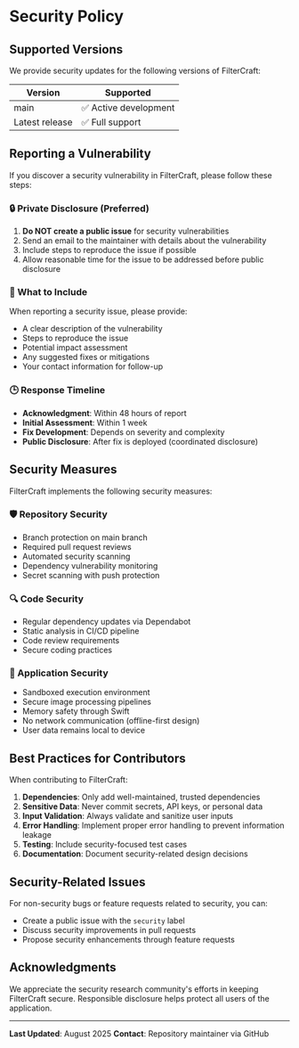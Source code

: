 # Security Policy

## Supported Versions

We provide security updates for the following versions of FilterCraft:

| Version | Supported          |
| ------- | ------------------ |
| main    | ✅ Active development |
| Latest release | ✅ Full support |

## Reporting a Vulnerability

If you discover a security vulnerability in FilterCraft, please follow these steps:

### 🔒 Private Disclosure (Preferred)

1. **Do NOT create a public issue** for security vulnerabilities
2. Send an email to the maintainer with details about the vulnerability
3. Include steps to reproduce the issue if possible
4. Allow reasonable time for the issue to be addressed before public disclosure

### 📝 What to Include

When reporting a security issue, please provide:

- A clear description of the vulnerability
- Steps to reproduce the issue
- Potential impact assessment
- Any suggested fixes or mitigations
- Your contact information for follow-up

### 🕒 Response Timeline

- **Acknowledgment**: Within 48 hours of report
- **Initial Assessment**: Within 1 week
- **Fix Development**: Depends on severity and complexity
- **Public Disclosure**: After fix is deployed (coordinated disclosure)

## Security Measures

FilterCraft implements the following security measures:

### 🛡️ Repository Security
- Branch protection on main branch
- Required pull request reviews
- Automated security scanning
- Dependency vulnerability monitoring
- Secret scanning with push protection

### 🔍 Code Security
- Regular dependency updates via Dependabot
- Static analysis in CI/CD pipeline
- Code review requirements
- Secure coding practices

### 📱 Application Security
- Sandboxed execution environment
- Secure image processing pipelines
- Memory safety through Swift
- No network communication (offline-first design)
- User data remains local to device

## Best Practices for Contributors

When contributing to FilterCraft:

1. **Dependencies**: Only add well-maintained, trusted dependencies
2. **Sensitive Data**: Never commit secrets, API keys, or personal data
3. **Input Validation**: Always validate and sanitize user inputs
4. **Error Handling**: Implement proper error handling to prevent information leakage
5. **Testing**: Include security-focused test cases
6. **Documentation**: Document security-related design decisions

## Security-Related Issues

For non-security bugs or feature requests related to security, you can:

- Create a public issue with the `security` label
- Discuss security improvements in pull requests
- Propose security enhancements through feature requests

## Acknowledgments

We appreciate the security research community's efforts in keeping FilterCraft secure. Responsible disclosure helps protect all users of the application.

---

**Last Updated**: August 2025
**Contact**: Repository maintainer via GitHub